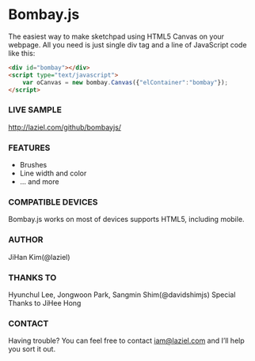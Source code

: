 Bombay.js
========
The easiest way to make sketchpad using HTML5 Canvas on your webpage. All you need is just single div tag and a line of JavaScript code like this:
```html
<div id="bombay"></div>
<script type="text/javascript">
    var oCanvas = new bombay.Canvas({"elContainer":"bombay"});
</script>
```

### LIVE SAMPLE ###
http://laziel.com/github/bombayjs/

### FEATURES ###
- Brushes
- Line width and color
- ... and more

### COMPATIBLE DEVICES ###
Bombay.js works on most of devices supports HTML5, including mobile.

### AUTHOR ###
JiHan Kim(@laziel)

### THANKS TO ###
Hyunchul Lee, Jongwoon Park, Sangmin Shim(@davidshimjs)
Special Thanks to JiHee Hong

### CONTACT ###
Having trouble? You can feel free to contact iam@laziel.com and I’ll help you sort it out.

